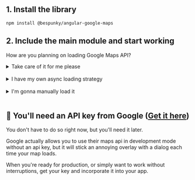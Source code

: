 ## 1. Install the library
 
    npm install @bespunky/angular-google-maps

## 2. Include the main module and start working

How are you planning on loading Google Maps API?
<br/>
<details>
<summary markdown="span">Take care of it for me please</summary><br/>
<small>
The library will load it for you asynchronously when you import the main module and ensure that map components will be rendered safely after the API is ready.
</small>
<br/><br/>

[Show me how](/docs/additional-documentation/getting-started/plug-n-play-async-loading.html)
</details>

<br/>
<details>
<summary markdown="span">I have my own async loading strategy</summary><br/>
<small>
In case you need to create a custom loader and integrate it with the library. The library will run your loader and ensure that map components will be rendered safely after the API is ready.
</small>
<br/><br/>

[Show me how](/docs/additional-documentation/getting-started/custom-loader.html)
</details>
<br/>
<details>
<summary markdown="span">I'm gonna manually load it</summary><br/>
<small>
In case you'll place a `script` tag manually and you can ensure that it will be loaded before your map component gets loaded.
</small>
<br/><br/>

[Show me how](/docs/additional-documentation/getting-started/manually-loading.html)
</details>

<br/>

## 🔑 You'll need an API key from Google ([Get it here](https://developers.google.com/maps/documentation/javascript/get-api-key))
You don't have to do so right now, but you'll need it later.  

Google actually allows you to use their maps api in development mode without an api key, but it will stick an annoying overlay with a dialog each time your map loads.

When you're ready for production, or simply want to work without interruptions, get your key and incorporate it into your app.